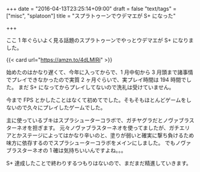 +++
date = "2016-04-13T23:25:14+09:00"
draft = false
"text/tags" = ["misc", "splatoon"]
title = "スプラトゥーンでウデマエが S+ になった"

+++

ここ 1 年ぐらいよく見る話題のスプラトゥーンでやっとウデマエが S+ になりました。

{{< card url="https://amzn.to/4dLMIRi" >}}

始めたのはかなり遅くて、今年に入ってからで、1 月中旬から 3 月頭まで諸事情でプレイできなかったので実質 2 ヶ月ぐらいで、実プレイ時間は 194 時間でした。
まだ S+ になってからプレイしてないので洗礼は受けていません。

今まで FPS とかしたことはなくて初めてでした。そもそもほとんどゲームをしないので久々にプレイしたゲームでした。

主に使っているブキはスプラシューターコラボで、ガチヤグラだとノヴァブラスターネオを担ぎます。
元々ノヴァブラスターネオを使ってましたが、ガチエリアとかステージによってはかなり辛いのと、塗りが弱いと確実に撃ち負けるため味方に依存するのでスプラシューターコラボをメインにしました。
でもノヴァブラスターネオの 1 確は気持ちいいんですよね。。。

S+ 達成したことで終わりするつもりはないので、まだまだ精進していきます。
